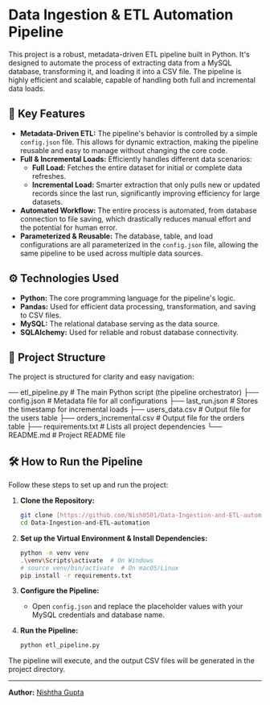 # Data Ingestion & ETL Automation Pipeline

This project is a robust, metadata-driven ETL pipeline built in Python. It's designed to automate the process of extracting data from a MySQL database, transforming it, and loading it into a CSV file. The pipeline is highly efficient and scalable, capable of handling both full and incremental data loads.

## 🚀 Key Features

- **Metadata-Driven ETL:** The pipeline's behavior is controlled by a simple `config.json` file. This allows for dynamic extraction, making the pipeline reusable and easy to manage without changing the core code.
- **Full & Incremental Loads:** Efficiently handles different data scenarios:
  - **Full Load:** Fetches the entire dataset for initial or complete data refreshes.
  - **Incremental Load:** Smarter extraction that only pulls new or updated records since the last run, significantly improving efficiency for large datasets.
- **Automated Workflow:** The entire process is automated, from database connection to file saving, which drastically reduces manual effort and the potential for human error.
- **Parameterized & Reusable:** The database, table, and load configurations are all parameterized in the `config.json` file, allowing the same pipeline to be used across multiple data sources.

## ⚙️ Technologies Used

- **Python:** The core programming language for the pipeline's logic.
- **Pandas:** Used for efficient data processing, transformation, and saving to CSV files.
- **MySQL:** The relational database serving as the data source.
- **SQLAlchemy:** Used for reliable and robust database connectivity.

## 📂 Project Structure

The project is structured for clarity and easy navigation:

── etl_pipeline.py           # The main Python script (the pipeline orchestrator)
├── config.json               # Metadata file for all configurations
├── last_run.json             # Stores the timestamp for incremental loads
├── users_data.csv            # Output file for the users table
├── orders_incremental.csv    # Output file for the orders table
├── requirements.txt          # Lists all project dependencies
└── README.md                 # Project README file

## 🛠️ How to Run the Pipeline

Follow these steps to set up and run the project:

1.  **Clone the Repository:**
    ```bash
    git clone [https://github.com/Nish0501/Data-Ingestion-and-ETL-automation.git](https://github.com/Nish0501/Data-Ingestion-and-ETL-automation.git)
    cd Data-Ingestion-and-ETL-automation
    ```

2.  **Set up the Virtual Environment & Install Dependencies:**
    ```bash
    python -m venv venv
    .\venv\Scripts\activate  # On Windows
    # source venv/bin/activate  # On macOS/Linux
    pip install -r requirements.txt
    ```

3.  **Configure the Pipeline:**
    - Open `config.json` and replace the placeholder values with your MySQL credentials and database name.

4.  **Run the Pipeline:**
    ```bash
    python etl_pipeline.py
    ```

The pipeline will execute, and the output CSV files will be generated in the project directory.

---
**Author:** [Nishtha Gupta](https://www.linkedin.com/in/nishthagupta0501)
